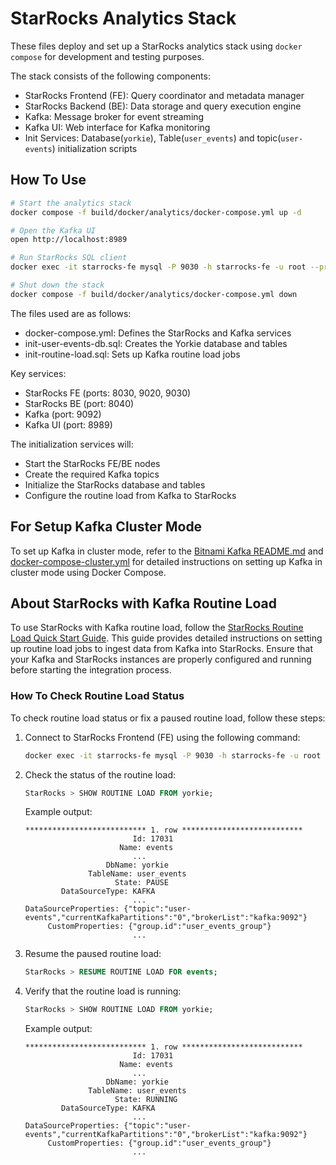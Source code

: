 # StarRocks Analytics Stack

These files deploy and set up a StarRocks analytics stack using `docker compose` for development and testing purposes.

The stack consists of the following components:

- StarRocks Frontend (FE): Query coordinator and metadata manager
- StarRocks Backend (BE): Data storage and query execution engine
- Kafka: Message broker for event streaming
- Kafka UI: Web interface for Kafka monitoring
- Init Services: Database(`yorkie`), Table(`user_events`) and topic(`user-events`) initialization scripts

## How To Use

```sh
# Start the analytics stack
docker compose -f build/docker/analytics/docker-compose.yml up -d

# Open the Kafka UI
open http://localhost:8989

# Run StarRocks SQL client
docker exec -it starrocks-fe mysql -P 9030 -h starrocks-fe -u root --prompt="StarRocks > "

# Shut down the stack
docker compose -f build/docker/analytics/docker-compose.yml down
```

The files used are as follows:

- docker-compose.yml: Defines the StarRocks and Kafka services
- init-user-events-db.sql: Creates the Yorkie database and tables
- init-routine-load.sql: Sets up Kafka routine load jobs

Key services:

- StarRocks FE (ports: 8030, 9020, 9030)
- StarRocks BE (port: 8040)
- Kafka (port: 9092)
- Kafka UI (port: 8989)

The initialization services will:

- Start the StarRocks FE/BE nodes
- Create the required Kafka topics
- Initialize the StarRocks database and tables
- Configure the routine load from Kafka to StarRocks

## For Setup Kafka Cluster Mode

To set up Kafka in cluster mode, refer to the [Bitnami Kafka README.md](https://github.com/bitnami/containers/blob/main/bitnami/kafka/README.md) and [docker-compose-cluster.yml](https://github.com/bitnami/containers/blob/main/bitnami/kafka/docker-compose-cluster.yml) for detailed instructions on setting up Kafka in cluster mode using Docker Compose.

## About StarRocks with Kafka Routine Load

To use StarRocks with Kafka routine load, follow the [StarRocks Routine Load Quick Start Guide](https://docs.starrocks.io/docs/quick_start/routine-load/). This guide provides detailed instructions on setting up routine load jobs to ingest data from Kafka into StarRocks. Ensure that your Kafka and StarRocks instances are properly configured and running before starting the integration process.

### How To Check Routine Load Status

To check routine load status or fix a paused routine load, follow these steps:

1. Connect to StarRocks Frontend (FE) using the following command:

   ```sh
   docker exec -it starrocks-fe mysql -P 9030 -h starrocks-fe -u root --prompt="StarRocks > "
   ```

2. Check the status of the routine load:

   ```sql
   StarRocks > SHOW ROUTINE LOAD FROM yorkie;
   ```

   Example output:

   ```
   *************************** 1. row ***************************
                           Id: 17031
                        Name: events
                           ...
                     DbName: yorkie
                 TableName: user_events
                       State: PAUSE
           DataSourceType: KAFKA
                           ...
   DataSourceProperties: {"topic":"user-events","currentKafkaPartitions":"0","brokerList":"kafka:9092"}
        CustomProperties: {"group.id":"user_events_group"}
                           ...
   ```

3. Resume the paused routine load:

   ```sql
   StarRocks > RESUME ROUTINE LOAD FOR events;
   ```

4. Verify that the routine load is running:

   ```sql
   StarRocks > SHOW ROUTINE LOAD FROM yorkie;
   ```

   Example output:

   ```
   *************************** 1. row ***************************
                           Id: 17031
                        Name: events
                           ...
                     DbName: yorkie
                 TableName: user_events
                       State: RUNNING
           DataSourceType: KAFKA
                           ...
   DataSourceProperties: {"topic":"user-events","currentKafkaPartitions":"0","brokerList":"kafka:9092"}
        CustomProperties: {"group.id":"user_events_group"}
                           ...
   ```

